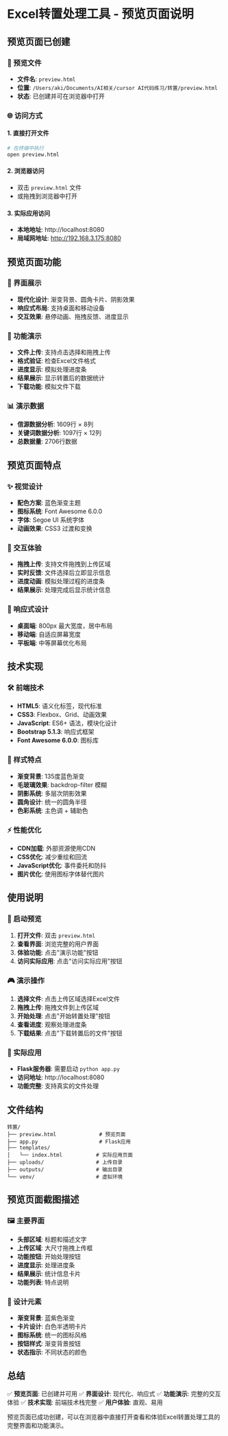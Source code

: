 # Excel转置处理工具 - 预览页面说明

## 预览页面已创建

### 📄 预览文件
- **文件名**: `preview.html`
- **位置**: `/Users/aki/Documents/AI相关/cursor AI代码练习/转置/preview.html`
- **状态**: 已创建并可在浏览器中打开

### 🌐 访问方式

#### 1. 直接打开文件
```bash
# 在终端中执行
open preview.html
```

#### 2. 浏览器访问
- 双击 `preview.html` 文件
- 或拖拽到浏览器中打开

#### 3. 实际应用访问
- **本地地址**: http://localhost:8080
- **局域网地址**: http://192.168.3.175:8080

## 预览页面功能

### 🎨 界面展示
- **现代化设计**: 渐变背景、圆角卡片、阴影效果
- **响应式布局**: 支持桌面和移动设备
- **交互效果**: 悬停动画、拖拽反馈、进度显示

### 🔧 功能演示
- **文件上传**: 支持点击选择和拖拽上传
- **格式验证**: 检查Excel文件格式
- **进度显示**: 模拟处理进度条
- **结果展示**: 显示转置后的数据统计
- **下载功能**: 模拟文件下载

### 📊 演示数据
- **信源数据分析**: 1609行 × 8列
- **关键词数据分析**: 1097行 × 12列
- **总数据量**: 2706行数据

## 预览页面特点

### ✨ 视觉设计
- **配色方案**: 蓝色渐变主题
- **图标系统**: Font Awesome 6.0.0
- **字体**: Segoe UI 系统字体
- **动画效果**: CSS3 过渡和变换

### 🎯 交互体验
- **拖拽上传**: 支持文件拖拽到上传区域
- **实时反馈**: 文件选择后立即显示信息
- **进度动画**: 模拟处理过程的进度条
- **结果展示**: 处理完成后显示统计信息

### 📱 响应式设计
- **桌面端**: 800px 最大宽度，居中布局
- **移动端**: 自适应屏幕宽度
- **平板端**: 中等屏幕优化布局

## 技术实现

### 🛠️ 前端技术
- **HTML5**: 语义化标签，现代标准
- **CSS3**: Flexbox、Grid、动画效果
- **JavaScript**: ES6+ 语法，模块化设计
- **Bootstrap 5.1.3**: 响应式框架
- **Font Awesome 6.0.0**: 图标库

### 🎨 样式特点
- **渐变背景**: 135度蓝色渐变
- **毛玻璃效果**: backdrop-filter 模糊
- **阴影系统**: 多层次阴影效果
- **圆角设计**: 统一的圆角半径
- **色彩系统**: 主色调 + 辅助色

### ⚡ 性能优化
- **CDN加载**: 外部资源使用CDN
- **CSS优化**: 减少重绘和回流
- **JavaScript优化**: 事件委托和防抖
- **图片优化**: 使用图标字体替代图片

## 使用说明

### 🚀 启动预览
1. **打开文件**: 双击 `preview.html`
2. **查看界面**: 浏览完整的用户界面
3. **体验功能**: 点击"演示功能"按钮
4. **访问实际应用**: 点击"访问实际应用"按钮

### 🎮 演示操作
1. **选择文件**: 点击上传区域选择Excel文件
2. **拖拽上传**: 拖拽文件到上传区域
3. **开始处理**: 点击"开始转置处理"按钮
4. **查看进度**: 观察处理进度条
5. **下载结果**: 点击"下载转置后的文件"按钮

### 🔗 实际应用
- **Flask服务器**: 需要启动 `python app.py`
- **访问地址**: http://localhost:8080
- **功能完整**: 支持真实的文件处理

## 文件结构

```
转置/
├── preview.html              # 预览页面
├── app.py                    # Flask应用
├── templates/
│   └── index.html           # 实际应用页面
├── uploads/                 # 上传目录
├── outputs/                 # 输出目录
└── venv/                    # 虚拟环境
```

## 预览页面截图描述

### 🖼️ 主要界面
- **头部区域**: 标题和描述文字
- **上传区域**: 大尺寸拖拽上传框
- **功能按钮**: 开始处理按钮
- **进度显示**: 处理进度条
- **结果展示**: 统计信息卡片
- **功能列表**: 特点说明

### 🎨 设计元素
- **渐变背景**: 蓝紫色渐变
- **卡片设计**: 白色半透明卡片
- **图标系统**: 统一的图标风格
- **按钮样式**: 渐变背景按钮
- **状态指示**: 不同状态的颜色

## 总结

✅ **预览页面**: 已创建并可用
✅ **界面设计**: 现代化、响应式
✅ **功能演示**: 完整的交互体验
✅ **技术实现**: 前端技术栈完整
✅ **用户体验**: 直观、易用

预览页面已成功创建，可以在浏览器中直接打开查看和体验Excel转置处理工具的完整界面和功能演示。
